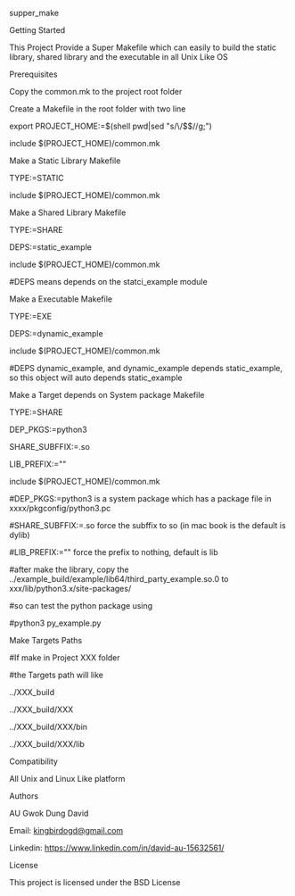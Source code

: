supper_make

Getting Started

This Project Provide a Super Makefile which can easily to build the static library, shared library and the executable in all Unix Like OS

Prerequisites

Copy the common.mk to the project root folder

Create a Makefile in the root folder with two line

export PROJECT_HOME:=$(shell pwd|sed "s/\/$$//g;")

include $(PROJECT_HOME)/common.mk


Make a Static Library Makefile

TYPE:=STATIC

include $(PROJECT_HOME)/common.mk


Make a Shared Library Makefile

TYPE:=SHARE

DEPS:=static_example

include $(PROJECT_HOME)/common.mk

#DEPS means depends on the statci_example module


Make a Executable Makefile

TYPE:=EXE

DEPS:=dynamic_example

include $(PROJECT_HOME)/common.mk

#DEPS dynamic_example, and dynamic_example depends static_example, so this object will auto depends static_example


Make a Target depends on System package Makefile

TYPE:=SHARE

DEP_PKGS:=python3

SHARE_SUBFFIX:=.so

LIB_PREFIX:=""

include $(PROJECT_HOME)/common.mk

#DEP_PKGS:=python3 is a system package which has a package file in xxxx/pkgconfig/python3.pc

#SHARE_SUBFFIX:=.so force the subffix to so (in mac book is the default is dylib)

#LIB_PREFIX:="" force the prefix to nothing, default is lib 

#after make the library, copy the ../example_build/example/lib64/third_party_example.so.0 to xxx/lib/python3.x/site-packages/

#so can test the python package using 

#python3 py_example.py


Make Targets Paths

#If make in Project XXX folder

#the Targets path will like

../XXX_build

../XXX_build/XXX

../XXX_build/XXX/bin

../XXX_build/XXX/lib


Compatibility

All Unix and Linux Like platform


Authors

AU Gwok Dung David

Email: kingbirdogd@gmail.com

Linkedin: https://www.linkedin.com/in/david-au-15632561/


License

This project is licensed under the BSD License


